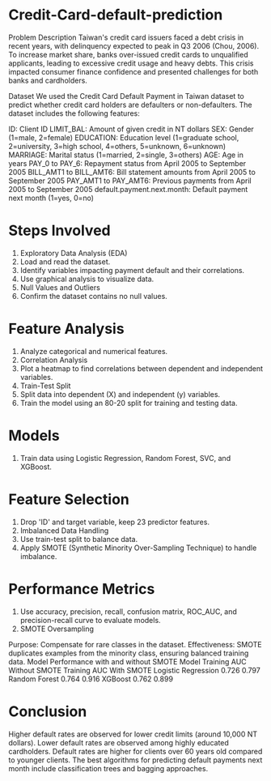 # Credit-Card-default-prediction

Problem Description
Taiwan's credit card issuers faced a debt crisis in recent years, with delinquency expected to peak in Q3 2006 (Chou, 2006). To increase market share, banks over-issued credit cards to unqualified applicants, leading to excessive credit usage and heavy debts. This crisis impacted consumer finance confidence and presented challenges for both banks and cardholders.

Dataset
We used the Credit Card Default Payment in Taiwan dataset to predict whether credit card holders are defaulters or non-defaulters. The dataset includes the following features:

ID: Client ID
LIMIT_BAL: Amount of given credit in NT dollars
SEX: Gender (1=male, 2=female)
EDUCATION: Education level (1=graduate school, 2=university, 3=high school, 4=others, 5=unknown, 6=unknown)
MARRIAGE: Marital status (1=married, 2=single, 3=others)
AGE: Age in years
PAY_0 to PAY_6: Repayment status from April 2005 to September 2005
BILL_AMT1 to BILL_AMT6: Bill statement amounts from April 2005 to September 2005
PAY_AMT1 to PAY_AMT6: Previous payments from April 2005 to September 2005
default.payment.next.month: Default payment next month (1=yes, 0=no)
# Steps Involved
1. Exploratory Data Analysis (EDA)
2. Load and read the dataset.
3. Identify variables impacting payment default and their correlations.
4. Use graphical analysis to visualize data.
5. Null Values and Outliers
6. Confirm the dataset contains no null values.
# Feature Analysis
1. Analyze categorical and numerical features.
2. Correlation Analysis
3. Plot a heatmap to find correlations between dependent and independent variables.
4. Train-Test Split
5. Split data into dependent (X) and independent (y) variables.
6. Train the model using an 80-20 split for training and testing data.
# Models
1. Train data using Logistic Regression, Random Forest, SVC, and XGBoost.
# Feature Selection
1. Drop 'ID' and target variable, keep 23 predictor features.
2. Imbalanced Data Handling
3. Use train-test split to balance data.
4. Apply SMOTE (Synthetic Minority Over-Sampling Technique) to handle imbalance.
# Performance Metrics
1. Use accuracy, precision, recall, confusion matrix, ROC_AUC, and precision-recall curve to evaluate models.
2. SMOTE Oversampling
   
Purpose: Compensate for rare classes in the dataset.
Effectiveness: SMOTE duplicates examples from the minority class, ensuring balanced training data.
Model Performance with and without SMOTE
Model	Training AUC Without SMOTE	Training AUC With SMOTE
Logistic Regression	0.726	0.797
Random Forest	0.764	0.916
XGBoost	0.762	0.899

# Conclusion
Higher default rates are observed for lower credit limits (around 10,000 NT dollars).
Lower default rates are observed among highly educated cardholders.
Default rates are higher for clients over 60 years old compared to younger clients.
The best algorithms for predicting default payments next month include classification trees and bagging approaches.
